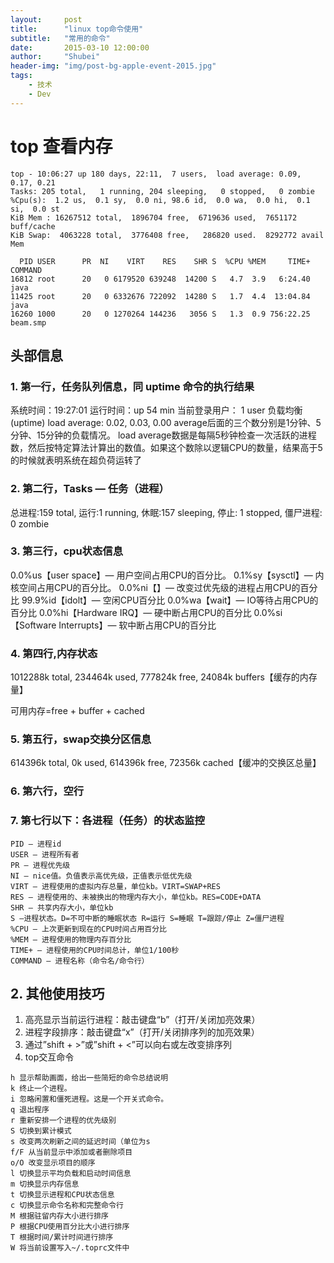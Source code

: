 ```yaml
---
layout:     post
title:      "linux top命令使用"
subtitle:   "常用的命令"
date:       2015-03-10 12:00:00
author:     "Shubei"
header-img: "img/post-bg-apple-event-2015.jpg"
tags:
    - 技术
    - Dev
---
```

# top 查看内存
```shell
top - 10:06:27 up 180 days, 22:11,  7 users,  load average: 0.09, 0.17, 0.21
Tasks: 205 total,   1 running, 204 sleeping,   0 stopped,   0 zombie
%Cpu(s):  1.2 us,  0.1 sy,  0.0 ni, 98.6 id,  0.0 wa,  0.0 hi,  0.1 si,  0.0 st
KiB Mem : 16267512 total,  1896704 free,  6719636 used,  7651172 buff/cache
KiB Swap:  4063228 total,  3776408 free,   286820 used.  8292772 avail Mem 

  PID USER      PR  NI    VIRT    RES    SHR S  %CPU %MEM     TIME+ COMMAND
16812 root      20   0 6179520 639248  14200 S   4.7  3.9   6:24.40 java
11425 root      20   0 6332676 722092  14280 S   1.7  4.4  13:04.84 java
16260 1000      20   0 1270264 144236   3056 S   1.3  0.9 756:22.25 beam.smp
```
## 头部信息
### 1. 第一行，任务队列信息，同 uptime 命令的执行结果
系统时间：19:27:01
运行时间：up 54 min
当前登录用户：  1 user
负载均衡(uptime)  load average: 0.02, 0.03, 0.00
     average后面的三个数分别是1分钟、5分钟、15分钟的负载情况。
load average数据是每隔5秒钟检查一次活跃的进程数，然后按特定算法计算出的数值。如果这个数除以逻辑CPU的数量，结果高于5的时候就表明系统在超负荷运转了

### 2. 第二行，Tasks — 任务（进程）
总进程:159 total, 运行:1 running, 休眠:157 sleeping, 停止: 1 stopped, 僵尸进程: 0 zombie
### 3. 第三行，cpu状态信息
0.0%us【user space】— 用户空间占用CPU的百分比。
0.1%sy【sysctl】— 内核空间占用CPU的百分比。
0.0%ni【】— 改变过优先级的进程占用CPU的百分比
99.9%id【idolt】— 空闲CPU百分比
0.0%wa【wait】— IO等待占用CPU的百分比
0.0%hi【Hardware IRQ】— 硬中断占用CPU的百分比
0.0%si【Software Interrupts】— 软中断占用CPU的百分比

### 4. 第四行,内存状态
1012288k total,   234464k used,   777824k free,    24084k buffers【缓存的内存量】

可用内存=free + buffer + cached
### 5. 第五行，swap交换分区信息
614396k total,        0k used,   614396k free,    72356k cached【缓冲的交换区总量】

### 6. 第六行，空行
### 7. 第七行以下：各进程（任务）的状态监控
```shell
PID — 进程id
USER — 进程所有者
PR — 进程优先级
NI — nice值。负值表示高优先级，正值表示低优先级
VIRT — 进程使用的虚拟内存总量，单位kb。VIRT=SWAP+RES
RES — 进程使用的、未被换出的物理内存大小，单位kb。RES=CODE+DATA
SHR — 共享内存大小，单位kb
S —进程状态。D=不可中断的睡眠状态 R=运行 S=睡眠 T=跟踪/停止 Z=僵尸进程
%CPU — 上次更新到现在的CPU时间占用百分比
%MEM — 进程使用的物理内存百分比
TIME+ — 进程使用的CPU时间总计，单位1/100秒
COMMAND — 进程名称（命令名/命令行）
```

## 2. 其他使用技巧
1. 高亮显示当前运行进程：敲击键盘“b”（打开/关闭加亮效果）
2. 进程字段排序：敲击键盘“x”（打开/关闭排序列的加亮效果）
3. 通过”shift + >”或”shift + <”可以向右或左改变排序列
4. top交互命令
```
h 显示帮助画面，给出一些简短的命令总结说明
k 终止一个进程。
i 忽略闲置和僵死进程。这是一个开关式命令。
q 退出程序
r 重新安排一个进程的优先级别
S 切换到累计模式
s 改变两次刷新之间的延迟时间（单位为s
f/F 从当前显示中添加或者删除项目
o/O 改变显示项目的顺序
l 切换显示平均负载和启动时间信息
m 切换显示内存信息
t 切换显示进程和CPU状态信息
c 切换显示命令名称和完整命令行
M 根据驻留内存大小进行排序
P 根据CPU使用百分比大小进行排序
T 根据时间/累计时间进行排序
W 将当前设置写入~/.toprc文件中
```